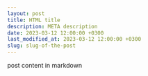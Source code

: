 ```yaml
---
layout: post
title: HTML title
description: META description
date: 2023-03-12 12:00:00 +0300
last_modified_at: 2023-03-12 12:00:00 +0300
slug: slug-of-the-post
---
```


post content in markdown